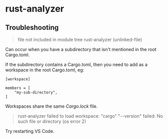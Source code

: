 # rust-analyzer

## Troubleshooting

> file not included in module tree rust-analyzer (unlinked-file)

Can occur when you have a subdirectory that isn't mentioned in the root Cargo.toml.

If the subdirectory contains a Cargo.toml, then you need to add as a workspace in the root Cargo.toml, eg:

```
[workspace]

members = [
    "my-sub-directory",
]
```

Workspaces share the same _Cargo.lock_ file.

> rust-analyzer failed to load workspace: "cargo" "--version" failed: No such file or directory (os error 2)

Try restarting VS Code.
